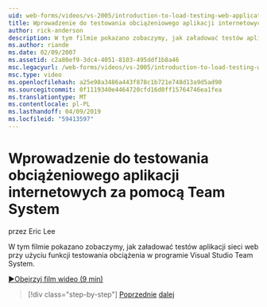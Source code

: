 ```yaml
---
uid: web-forms/videos/vs-2005/introduction-to-load-testing-web-applications-with-team-system
title: Wprowadzenie do testowania obciążeniowego aplikacji internetowych za pomocą systemu Team | Dokumentacja firmy Microsoft
author: rick-anderson
description: W tym filmie pokazano zobaczymy, jak załadować testów aplikacji sieci web przy użyciu funkcji testowania obciążenia w programie Visual Studio Team System.
ms.author: riande
ms.date: 02/09/2007
ms.assetid: c2a80ef9-3dc4-4051-8103-495ddf1b8a46
msc.legacyurl: /web-forms/videos/vs-2005/introduction-to-load-testing-web-applications-with-team-system
msc.type: video
ms.openlocfilehash: a25e98a3486a443f878c1b721e748d13a9d5ad90
ms.sourcegitcommit: 0f1119340e4464720cfd16d0ff15764746ea1fea
ms.translationtype: MT
ms.contentlocale: pl-PL
ms.lasthandoff: 04/09/2019
ms.locfileid: "59413597"
---
```

# <a name="introduction-to-load-testing-web-applications-with-team-system"></a>Wprowadzenie do testowania obciążeniowego aplikacji internetowych za pomocą Team System

przez Eric Lee

W tym filmie pokazano zobaczymy, jak załadować testów aplikacji sieci web przy użyciu funkcji testowania obciążenia w programie Visual Studio Team System.

[&#9654;Obejrzyj film wideo (9 min)](https://channel9.msdn.com/Blogs/ASP-NET-Site-Videos/introduction-to-load-testing-web-applications-with-team-system)

> [!div class="step-by-step"]
> [Poprzednie](introduction-to-testing-web-applications-with-team-system.md)
> [dalej](introduction-to-manual-testing-with-team-system.md)
